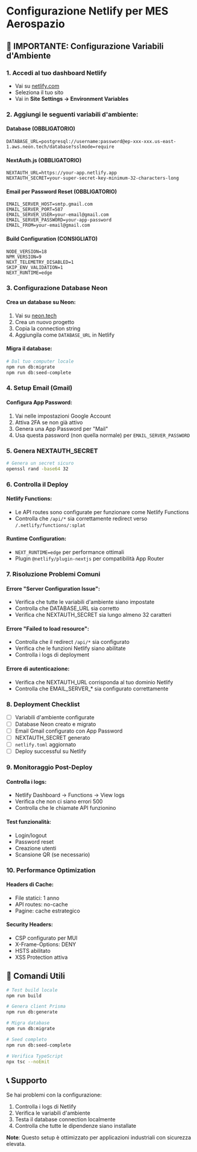 # Configurazione Netlify per MES Aerospazio

## 🚨 IMPORTANTE: Configurazione Variabili d'Ambiente

### 1. Accedi al tuo dashboard Netlify
- Vai su [netlify.com](https://netlify.com)
- Seleziona il tuo sito
- Vai in **Site Settings → Environment Variables**

### 2. Aggiungi le seguenti variabili d'ambiente:

#### Database (OBBLIGATORIO)
```
DATABASE_URL=postgresql://username:password@ep-xxx-xxx.us-east-1.aws.neon.tech/database?sslmode=require
```

#### NextAuth.js (OBBLIGATORIO)
```
NEXTAUTH_URL=https://your-app.netlify.app
NEXTAUTH_SECRET=your-super-secret-key-minimum-32-characters-long
```

#### Email per Password Reset (OBBLIGATORIO)
```
EMAIL_SERVER_HOST=smtp.gmail.com
EMAIL_SERVER_PORT=587
EMAIL_SERVER_USER=your-email@gmail.com
EMAIL_SERVER_PASSWORD=your-app-password
EMAIL_FROM=your-email@gmail.com
```

#### Build Configuration (CONSIGLIATO)
```
NODE_VERSION=18
NPM_VERSION=9
NEXT_TELEMETRY_DISABLED=1
SKIP_ENV_VALIDATION=1
NEXT_RUNTIME=edge
```

### 3. Configurazione Database Neon

#### Crea un database su Neon:
1. Vai su [neon.tech](https://neon.tech)
2. Crea un nuovo progetto
3. Copia la connection string
4. Aggiungila come `DATABASE_URL` in Netlify

#### Migra il database:
```bash
# Dal tuo computer locale
npm run db:migrate
npm run db:seed-complete
```

### 4. Setup Email (Gmail)

#### Configura App Password:
1. Vai nelle impostazioni Google Account
2. Attiva 2FA se non già attivo
3. Genera una App Password per "Mail"
4. Usa questa password (non quella normale) per `EMAIL_SERVER_PASSWORD`

### 5. Genera NEXTAUTH_SECRET

```bash
# Genera un secret sicuro
openssl rand -base64 32
```

### 6. Controlla il Deploy

#### Netlify Functions:
- Le API routes sono configurate per funzionare come Netlify Functions
- Controlla che `/api/*` sia correttamente redirect verso `/.netlify/functions/:splat`

#### Runtime Configuration:
- `NEXT_RUNTIME=edge` per performance ottimali
- Plugin `@netlify/plugin-nextjs` per compatibilità App Router

### 7. Risoluzione Problemi Comuni

#### Errore "Server Configuration Issue":
- Verifica che tutte le variabili d'ambiente siano impostate
- Controlla che DATABASE_URL sia corretto
- Verifica che NEXTAUTH_SECRET sia lungo almeno 32 caratteri

#### Errore "Failed to load resource":
- Controlla che il redirect `/api/*` sia configurato
- Verifica che le funzioni Netlify siano abilitate
- Controlla i logs di deployment

#### Errore di autenticazione:
- Verifica che NEXTAUTH_URL corrisponda al tuo dominio Netlify
- Controlla che EMAIL_SERVER_* sia configurato correttamente

### 8. Deployment Checklist

- [ ] Variabili d'ambiente configurate
- [ ] Database Neon creato e migrato
- [ ] Email Gmail configurato con App Password
- [ ] NEXTAUTH_SECRET generato
- [ ] `netlify.toml` aggiornato
- [ ] Deploy successful su Netlify

### 9. Monitoraggio Post-Deploy

#### Controlla i logs:
- Netlify Dashboard → Functions → View logs
- Verifica che non ci siano errori 500
- Controlla che le chiamate API funzionino

#### Test funzionalità:
- Login/logout
- Password reset
- Creazione utenti
- Scansione QR (se necessario)

### 10. Performance Optimization

#### Headers di Cache:
- File statici: 1 anno
- API routes: no-cache
- Pagine: cache estrategico

#### Security Headers:
- CSP configurato per MUI
- X-Frame-Options: DENY
- HSTS abilitato
- XSS Protection attiva

## 🔧 Comandi Utili

```bash
# Test build locale
npm run build

# Genera client Prisma
npm run db:generate

# Migra database
npm run db:migrate

# Seed completo
npm run db:seed-complete

# Verifica TypeScript
npx tsc --noEmit
```

## 📞 Supporto

Se hai problemi con la configurazione:
1. Controlla i logs di Netlify
2. Verifica le variabili d'ambiente
3. Testa il database connection localmente
4. Controlla che tutte le dipendenze siano installate

**Note**: Questo setup è ottimizzato per applicazioni industriali con sicurezza elevata.